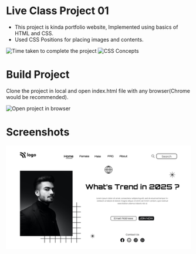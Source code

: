 # Live Class Project 01

- This project is kinda portfolio website, Implemented using basics of HTML and CSS.
- Used CSS Positions for placing images and contents.

![Time taken to complete the project](https://img.shields.io/badge/Time%20Taken-4hr-orange)
![CSS Concepts](https://img.shields.io/badge/Concepts%20Covered-CSS%20Positions-blue)

# Build Project

Clone the project in local and open index.html file with any browser(Chrome would be recommended).

![Open project in browser](https://img.shields.io/badge/build-Chrome-orange)


# Screenshots

![Portfolio Website](./1.png)
